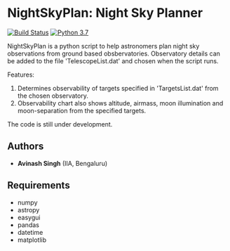 # NightSkyPlan: Night Sky Planner #

[![Build Status](https://img.shields.io/badge/release-0.1-orange)](https://github.com/sPaMFouR/NightSkyPlan)
[![Python 3.7](https://img.shields.io/badge/python-3.7.2-brightgreen.svg)](https://www.python.org/downloads/release/python-372/)

NightSkyPlan is a python script to help astronomers plan night sky observations from ground based obsbervatories. Observatory details can be added to the file 'TelescopeList.dat' and chosen when the script runs.

Features:
1) Determines observability of targets specified in 'TargetsList.dat' from the chosen observatory.
2) Observability chart also shows altitude, airmass, moon illumination and moon-separation from the specified targets.

The code is still under development.

Authors
-------

* **Avinash Singh** (IIA, Bengaluru)

Requirements
-------

- numpy
- astropy
- easygui
- pandas
- datetime
- matplotlib
